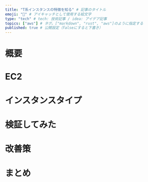 ```yaml
---
title: "T系インスタンスの特徴を知る" # 記事のタイトル
emoji: "📝" # アイキャッチとして使用する絵文字
type: "tech" # tech: 技術記事 / idea: アイデア記事
topics: ["aws"] # タグ。["markdown", "rust", "aws"]のように指定する
published: true # 公開設定（falseにすると下書き）
---
```


# 概要

# EC2

# インスタンスタイプ

# 検証してみた

# 改善策

# まとめ


